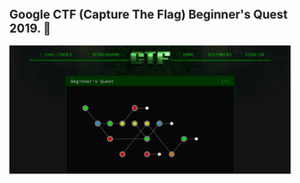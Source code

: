## Google CTF (Capture The Flag) Beginner's Quest 2019. 🚩

![img](https://raw.githubusercontent.com/mfurga/google-ctf/master/ctf.png)
